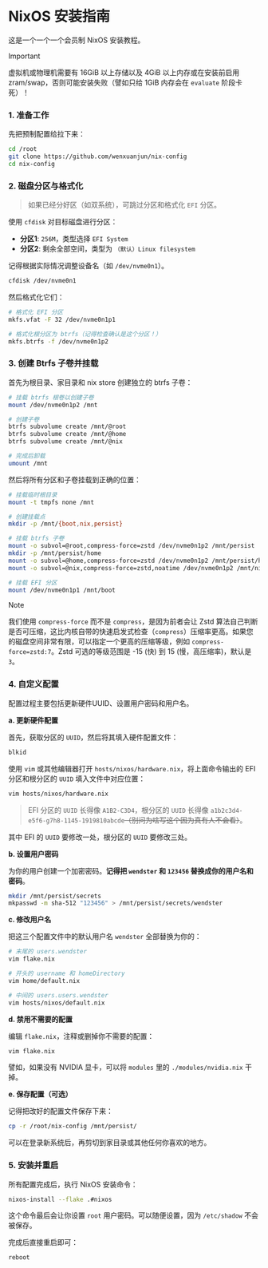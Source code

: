 # NixOS 安装指南

这是一个一个一个会员制 NixOS 安装教程。

> [!IMPORTANT]  
> 虚拟机或物理机需要有 16GiB 以上存储以及 4GiB 以上内存或在安装前启用 zram/swap，否则可能安装失败（譬如只给 1GiB 内存会在 `evaluate` 阶段卡死）！

### 1. 准备工作

先把预制配置给拉下来：

```bash
cd /root
git clone https://github.com/wenxuanjun/nix-config
cd nix-config
```

### 2. 磁盘分区与格式化

> 如果已经分好区（如双系统），可跳过分区和格式化 `EFI` 分区。

使用 `cfdisk` 对目标磁盘进行分区：

*   **分区1**: `256M`，类型选择 `EFI System`
*   **分区2**: 剩余全部空间，类型为 `（默认）Linux filesystem`

记得根据实际情况调整设备名（如 `/dev/nvme0n1`）。

```bash
cfdisk /dev/nvme0n1
```

然后格式化它们：

```bash
# 格式化 EFI 分区
mkfs.vfat -F 32 /dev/nvme0n1p1

# 格式化根分区为 btrfs（记得检查确认是这个分区！）
mkfs.btrfs -f /dev/nvme0n1p2
```

### 3. 创建 Btrfs 子卷并挂载

首先为根目录、家目录和 nix store 创建独立的 btrfs 子卷：

```bash
# 挂载 btrfs 根卷以创建子卷
mount /dev/nvme0n1p2 /mnt

# 创建子卷
btrfs subvolume create /mnt/@root
btrfs subvolume create /mnt/@home
btrfs subvolume create /mnt/@nix

# 完成后卸载
umount /mnt
```

然后将所有分区和子卷挂载到正确的位置：

```bash
# 挂载临时根目录
mount -t tmpfs none /mnt

# 创建挂载点
mkdir -p /mnt/{boot,nix,persist}

# 挂载 btrfs 子卷
mount -o subvol=@root,compress-force=zstd /dev/nvme0n1p2 /mnt/persist
mkdir -p /mnt/persist/home
mount -o subvol=@home,compress-force=zstd /dev/nvme0n1p2 /mnt/persist/home
mount -o subvol=@nix,compress-force=zstd,noatime /dev/nvme0n1p2 /mnt/nix

# 挂载 EFI 分区
mount /dev/nvme0n1p1 /mnt/boot
```

> [!NOTE]
>
> 我们使用 `compress-force` 而不是 `compress`，是因为前者会让 Zstd 算法自己判断是否可压缩，这比内核自带的快速启发式检查（`compress`）压缩率更高。如果您的磁盘空间非常有限，可以指定一个更高的压缩等级，例如 `compress-force=zstd:7`。Zstd 可选的等级范围是 -15 (快) 到 15 (慢，高压缩率)，默认是 `3`。

### 4. 自定义配置

配置过程主要包括更新硬件UUID、设置用户密码和用户名。

**a. 更新硬件配置**

首先，获取分区的 `UUID`，然后将其填入硬件配置文件：

```bash
blkid
```

使用 `vim` 或其他编辑器打开 `hosts/nixos/hardware.nix`，将上面命令输出的 EFI 分区和根分区的 `UUID` 填入文件中对应位置：

```bash
vim hosts/nixos/hardware.nix
```

> EFI 分区的 `UUID` 长得像 `A1B2-C3D4`，根分区的 `UUID` 长得像 `a1b2c3d4-e5f6-g7h8-1145-1919810abcde`~~（别问为啥写这个因为真有人不会看）~~。

其中 EFI 的 `UUID` 要修改一处，根分区的 `UUID` 要修改三处。

**b. 设置用户密码**

为你的用户创建一个加密密码。**记得把 `wendster` 和 `123456` 替换成你的用户名和密码**。

```bash
mkdir /mnt/persist/secrets
mkpasswd -m sha-512 "123456" > /mnt/persist/secrets/wendster
```

**c. 修改用户名**

把这三个配置文件中的默认用户名 `wendster` 全部替换为你的：

```bash
# 末尾的 users.wendster
vim flake.nix

# 开头的 username 和 homeDirectory
vim home/default.nix

# 中间的 users.users.wendster
vim hosts/nixos/default.nix
```

**d. 禁用不需要的配置**

编辑 `flake.nix`，注释或删掉你不需要的配置：

```bash
vim flake.nix
```

譬如，如果没有 NVIDIA 显卡，可以将 `modules` 里的 `./modules/nvidia.nix` 干掉。

**e. 保存配置（可选）**

记得把改好的配置文件保存下来：

```bash
cp -r /root/nix-config /mnt/persist/
```

可以在登录新系统后，再剪切到家目录或其他任何你喜欢的地方。

### 5. 安装并重启

所有配置完成后，执行 NixOS 安装命令：

```bash
nixos-install --flake .#nixos
```

这个命令最后会让你设置 `root` 用户密码。可以随便设置，因为 `/etc/shadow` 不会被保存。

完成后直接重启即可：

```bash
reboot
```
